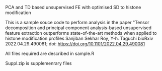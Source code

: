 PCA and TD based unsupervised FE with optimised SD to histone modification

This is a sample souce code to perform analysis in the paper "Tensor decomposition and principal component analysis-based unsupervised feature extraction outperforms state-of-the-art methods when applied to histone modification profiles
Sanjiban Sekhar Roy, Y-h. Taguchi
bioRxiv 2022.04.29.490081; doi: https://doi.org/10.1101/2022.04.29.490081


All files required are described in sample.R

Suppl.zip is supplemenrary files
